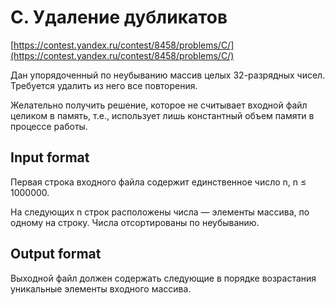 # C. Удаление дубликатов

[https://contest.yandex.ru/contest/8458/problems/C/](https://contest.yandex.ru/contest/8458/problems/C/)

Дан упорядоченный по неубыванию массив целых 32-разрядных чисел. Требуется удалить из него все повторения.

Желательно получить решение, которое не считывает входной файл целиком в память, т.е., использует лишь константный объем памяти в процессе работы.

## Input format

Первая строка входного файла содержит единственное число n, n ≤ 1000000.

На следующих n строк расположены числа — элементы массива, по одному на строку. Числа отсортированы по неубыванию.

## Output format

Выходной файл должен содержать следующие в порядке возрастания уникальные элементы входного массива.
